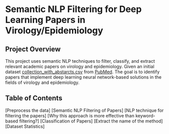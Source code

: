 # Semantic NLP Filtering for Deep Learning Papers in Virology/Epidemiology

## Project Overview
This project uses semantic NLP techniques to filter, classify, and extract relevant academic papers on virology and epidemiology. Given an initial dataset [collection_with_abstarcts.csv](https://github.com/Pravitha92/Semantic_NLP_Filtering/blob/main/collection_with_abstracts.csv) from [PubMed](https://pubmed.ncbi.nlm.nih.gov/). The goal is to identify papers that implement deep learning neural network-based solutions in the fields of virology and epidemiology.

## Table of Contents
[Preprocess the data]
[Semantic NLP Filtering of Papers]
    [NLP technique for filtering the papers]
    [Why this approach is more effective than keyword-based filtering?]
[Classification of Papers]
[Extract the name of the method]
[Dataset Statistics]

